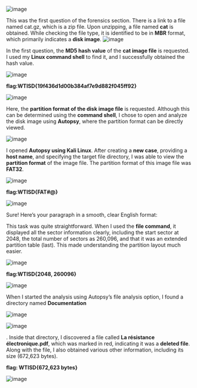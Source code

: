 ![image](https://github.com/user-attachments/assets/c20a6f07-7287-4306-84ba-f3bf7c3122b9)

This was the first question of the forensics section. There is a link to a file named cat.gz, which is a zip file. Upon unzipping, a file named **cat** is obtained. While checking the file type, it is identified to be in **MBR** format, which primarily indicates a **disk image**.
![image](https://github.com/user-attachments/assets/485d25fb-0019-458a-be6c-41fa6e196152)

In the first question, the **MD5 hash value** of the **cat image file** is requested. I used my **Linux command shell** to find it, and I successfully obtained the hash value.

![image](https://github.com/user-attachments/assets/e3943f05-5873-43c1-8280-572e8634ef94)

**flag:WTISD{19f436d1d00b384af7e9d882f045ff92}**


![image](https://github.com/user-attachments/assets/770bdd62-2c48-4e5d-bf36-ef41e0990a89)


Here, the **partition format of the disk image file** is requested. Although this can be determined using the **command shell**, I chose to open and analyze the disk image using **Autopsy**, where the partition format can be directly viewed.


![image](https://github.com/user-attachments/assets/87ca0f72-4bbe-4067-9a1e-1e902d4953a5)


I opened **Autopsy using Kali Linux**. After creating a **new case**, providing a **host name**, and specifying the target file directory, I was able to view the **partition format** of the image file. The partition format of this image file was **FAT32**.


![image](https://github.com/user-attachments/assets/564fdc71-d3a2-4113-b68c-b7a6bd700ec9)


**flag:WTISD{FAT#@}**

![image](https://github.com/user-attachments/assets/c1650203-70ad-4dd1-948d-2104a3ff7969)


Sure! Here’s your paragraph in a smooth, clear English format:

This task was quite straightforward. When I used the **file command**, it displayed all the sector information clearly, including the start sector at 2048, the total number of sectors as 260,096, and that it was an extended partition table (last). This made understanding the partition layout much easier.

![image](https://github.com/user-attachments/assets/485d25fb-0019-458a-be6c-41fa6e196152)

**flag:WTISD{2048, 260096}**

![image](https://github.com/user-attachments/assets/cc6773e5-8ffb-463f-a006-707d23c76bdc)


When I started the analysis using Autopsy’s file analysis option, I found a directory named **Documentation**

![image](https://github.com/user-attachments/assets/a2fa976a-1696-49c8-b452-945da30d57fe)


![image](https://github.com/user-attachments/assets/895df52d-072e-4374-add2-e8492c540b2d)

. Inside that directory, I discovered a file called **La résistance électronique.pdf**, which was marked in red, indicating it was a **deleted file**. Along with the file, I also obtained various other information, including its size (672,623 bytes).

**flag: WTISD{672,623 bytes}**


![image](https://github.com/user-attachments/assets/a8c8c054-bf7e-4293-8b56-5f3b3241cb43)


